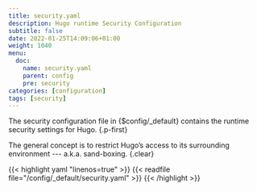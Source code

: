 ```yaml
---
title: security.yaml
description: Hugo runtime Security Configuration
subtitle: false
date: 2022-01-25T14:09:06+01:00 
weight: 1040
menu:
  doc:
    name: security.yaml
    parent: config
    pre: security
categories: [configuration]
tags: [security]
---
```


The security configuration file in {$config/&zwnj;_default} contains the runtime security settings for Hugo.
{.p-first} <!--more-->

The general concept is to restrict Hugo’s access to its surrounding environment --- a.k.a. sand-boxing.
{.clear}


{{< highlight yaml "linenos=true" >}}
{{< readfile file="/config/_default/security.yaml" >}}
{{< /highlight >}}

